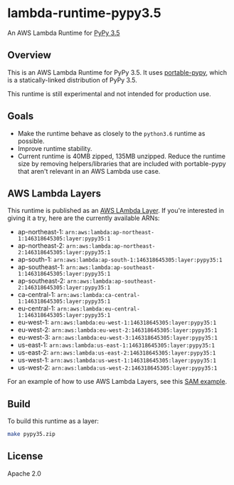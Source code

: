 # lambda-runtime-pypy3.5

An AWS Lambda Runtime for [PyPy 3.5](http://pypy.org)

## Overview

This is an AWS Lambda Runtime for PyPy 3.5. It uses [portable-pypy](https://github.com/squeaky-pl/portable-pypy), which is a statically-linked distribution of PyPy 3.5.

This runtime is still experimental and not intended for production use.

## Goals

* Make the runtime behave as closely to the `python3.6` runtime as possible.
* Improve runtime stability.
* Current runtime is 40MB zipped, 135MB unzipped. Reduce the runtime size by removing
  helpers/libraries that are included with portable-pypy that aren't relevant in an AWS
  Lambda use case.

## AWS Lambda Layers

This runtime is published as an [AWS LAmbda Layer](https://docs.aws.amazon.com/lambda/latest/dg/configuration-layers.html). If you're interested in giving it a try, here are the currently available ARNs:

* ap-northeast-1: `arn:aws:lambda:ap-northeast-1:146318645305:layer:pypy35:1`
* ap-northeast-2: `arn:aws:lambda:ap-northeast-2:146318645305:layer:pypy35:1`
* ap-south-1: `arn:aws:lambda:ap-south-1:146318645305:layer:pypy35:1`
* ap-southeast-1: `arn:aws:lambda:ap-southeast-1:146318645305:layer:pypy35:1`
* ap-southeast-2: `arn:aws:lambda:ap-southeast-2:146318645305:layer:pypy35:1`
* ca-central-1: `arn:aws:lambda:ca-central-1:146318645305:layer:pypy35:1`
* eu-central-1: `arn:aws:lambda:eu-central-1:146318645305:layer:pypy35:1`
* eu-west-1: `arn:aws:lambda:eu-west-1:146318645305:layer:pypy35:1`
* eu-west-2: `arn:aws:lambda:eu-west-2:146318645305:layer:pypy35:1`
* eu-west-3: `arn:aws:lambda:eu-west-3:146318645305:layer:pypy35:1`
* us-east-1: `arn:aws:lambda:us-east-1:146318645305:layer:pypy35:1`
* us-east-2: `arn:aws:lambda:us-east-2:146318645305:layer:pypy35:1`
* us-west-1: `arn:aws:lambda:us-west-1:146318645305:layer:pypy35:1`
* us-west-2: `arn:aws:lambda:us-west-2:146318645305:layer:pypy35:1`

For an example of how to use AWS Lambda Layers, see this [SAM example](https://github.com/iopipe/lambda-runtime-pypy3.5/tree/master/examples/sam).

## Build

To build this runtime as a layer:

```bash
make pypy35.zip
```

## License

Apache 2.0